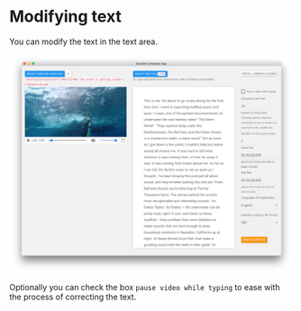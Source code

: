# Modifying text

You can modify the text in the text area.

![video+text](../.gitbook/assets/video+text+.png)

Optionally you can check the box `pause video while typing` to ease with the process of correcting the text.

